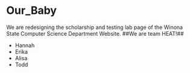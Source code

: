 # Our_Baby
We are redesigning the scholarship and testing lab page of the Winona State
Computer Science Department Website.
##We are team HEAT!##
- Hannah
- Erika
- Alisa
- Todd
